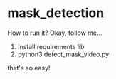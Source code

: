 # mask_detection

How to run it? Okay, follow me...

1. install requirements lib
2. python3 detect_mask_video.py

that's so easy!
